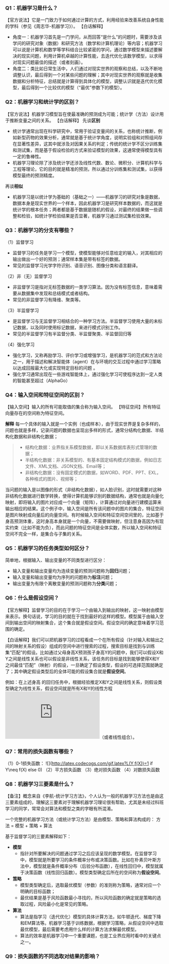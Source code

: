 
### Q1：机器学习是什么？
【官方说法】它是一门致力于如何通过计算的方式，利用经验来改善系统自身性能的学科（参见《周志华-机器学习》）。
【白话解释】
- 角度一：机器学习首先是一门学问，从而回答“是什么”的问题时，需要涉及该学问的研究对象（数据）和研究方法（数学和计算机理论）等内容；机器学习可以说是计算机和数学等学科结合比较紧密的学问，通过数学模型来描述要解决的现实问题，利用计算机卓越的计算性能，去迭代优化该数学模型，以求得对现实问题最佳的描述（或者刻画）。
- 角度二：类比如日常生活中，人们通过对现实世界的观察和总结，以及不断地调整认识，最后得到一个对某些问题的理解；其中对现实世界的观察就是收集数据和分析特征，总结就是计算得到具体化的模型，调整认识就是迭代优化模型，最后得到一个比较优的模型（“最优”参数下的模型）。

### Q2：机器学习和统计学的区别？
【官方说法】机器学习模型旨在使最准确的预测成为可能；统计学（方法）设计用于推断变量之间的关系。
【白话解释】
先谈**区别**
- 统计学通常出现在科学研究中，常用于验证变量间的关系，也称统计推断，例如新型药物的效果分析，通常就是基于统计学角度，说明实验组和对照组间存在显著性差异，这其中就涉及对因果关系的判定；传统的统计学不区分训练集和测试集，而是基于假设检验的方式来验证模型的效果，这通常使得模型具有一定的鲁棒性。
- 机器学习理论除了涉及统计学还涉及线性代数、数论、微积分、计算机科学与工程等理论，它的目的就是精准的预测，所以通过分训练集和测试集，以获得模型最终的预测精度。

再谈**相似**
- 机器学习是以统计学为基础的（基础之一）——机器学习的研究对象是数据，数据本身是现实世界的一个样本，因此机器学习是研究样本数据的，而这就是统计学的根本任务；两者都是基于数据是随机的假设，对最终的结果做一些调整和检验，如统计学检验结果是否显著，机器学习通过测试集检验效果。

### Q3：机器学习的分支有哪些？
（1）监督学习
- 监督学习的任务是学习一个模型，使模型能够对任意给定的输入，对其相应的输出做出一个好的预测；通常样本集是带有标签的数据。
- 常见的监督学习光学字符识别、语音识别、图像分类和语言翻译。

（2）非（无）监督学习
- 非监督学习是指对无标签数据的一类学习算法。因为没有标签信息，意味着需要从数据集中发现和总结模式或者结构。
- 常见的非监督学习有降维、聚类等。

（3）半监督学习
- 是监督学习与无监督学习相结合的一种学习方法。半监督学习使用大量的未标记数据，以及同时使用标记数据，来进行模式识别工作。
- 常见的半监督学习有半监督分类、半监督聚类、半监督回归等

（4）强化学习
- 强化学习，又称再励学习、评价学习或增强学习，是机器学习的范式和方法论之一，用于描述和解决智能体（agent）在与环境的交互过程中通过学习策略以达成回报最大化或实现特定目标的问题 。
- 强化学习通常出现在一些游戏智能体上，通过强化学习可使程序达到一定人类的智能甚至超过（AlphaGo）

### Q4：输入空间和特征空间的区别？
【输入空间】输入的所有可能取值的集合称为输入空间。
【特征空间】所有特征向量存在的空间称为特征空间。

**解释**
每一个具体的输入就是一个实例（也成样本），由于现实世界是复杂多样的，问题也就是多样，记录问题的数据也呈现出多样的形式，通常分结构化数据、半结构化数据和非结构化数据；
> - 结构化数据：业界指关系模型数据，即以关系数据库表形式管理的数据；
> - 半结构化数据：非关系模型的、有基本固定结构模式的数据，例如日志文件、XML文档、JSON文档、Email等；
> - 非结构化数据：没有固定模式的数据，如WORD、PDF、PPT、EXL，各种格式的图片、视频等；

当问题的输入是以图像的形式（非结构化数据），如人脸识别，这时就需要对这种非结构化数据进行数学转换，使得计算机能够识别的数据结构，通常也就是向量化映射，即将输入的图片对应成一个向量（矩阵），计算通过对向量进行建模运算来输出相应的结果。这个例子中，输入空间是所有该问题中的图片的集合，特征空间是图片映射成向量后的向量空间。有时候输入空间和特征空间空间里的，比如基于身高预测体重，这时身高本身就是一个向量，不需要做映射，但注意身高因为有现实约束（比如不能为负），而此问题的特征空间是全体实数，所以输入空间和特征空间不完全一样，是集合与子集的关系。

### Q5：机器学习的任务类型如何区分？
简单地，根据输入、输出变量的不同类型进行区分：
- 输入变量和输出变量均为连续变量的预测问题称为**回归**问题；
- 输入变量和输出变量均为序列的问题称为**标注**问题；
- 输出变量为有限个离散变量的预测问题称为**分类**问题；

### Q6：什么是假设空间？
【官方解释】监督学习的目的在于学习一个由输入到输出的映射，这一映射由模型来表示。换句话说，学习的目的就在于找到最好的这样的模型。模型属于由输入空间到输出空间的映射集合，这个集合就是假设空间。假设空间的确定意味着学习范围的确定。

【白话解释】我们可以把机器学习的过程看成一个在所有假设（针对输入和输出之间的映射关系的假设）组成的空间中进行搜索的过程，搜索目标是找到与训练集“匹配”的假设。比如通过父母身高X预测孩子身高Y的问题中，我们可以假设X和Y之间是线性关系也可以假设是非线性关系，该任务的目标是找到能够使得X和Y之间最佳“匹配”（映射）的假设，一旦确定了假设类型，假设的可选择范围就确定了；其中确定假设类型后的全体可能的假设集合就是**假设空间**。

例如：在上述身高 的回归任务中，根据经验推定X和Y之间是线性关系，则假设类型确定为线性关系，假设空间就是所有X和Y的线性方程
![](http://latex.codecogs.com/gif.latex?Y=A*X+b)（或者线性组合）。

### Q7：常用的损失函数有哪些？
（1）0-1损失函数：
![](http://latex.codecogs.com/gif.latex?L(Y,f(X))=1 if Y\neq f(X) else 0)
（2）平方损失函数
（3）绝对损失函数
（4）对数损失函数

### Q8：机器学习三要素是什么？
【备注】概念来自《李航-统计学习方法》，个人认为一般的机器学习方法也是由这三要素组成的，理解这三要素对于理解机器学习理论很有帮助，尤其是未经过科班学习的同学，常常会对算法和模型之类的字眼有所混淆。

一个完整的机器学习方法（或统计学习方法）是由模型、策略和算法构成的：
方法 = 模型 + 策略 + 算法

基于监督学习的三要素解释如下：
- **模型**
  - 指针对所要解决的问题通过学习之后应该呈现的数学模型。在监督学习中，模型就是所要学习的条件概率分布或决策函数。比如在朴素贝叶斯方法中，模型就是条件概率分布（后验分布函数），在线性回归中，模型就属于决策函数（线性回归函数）。模型类型确定后所在的空间称为**假设空间**。
- **策略**
  - 模型类型确定后，选取最优模型（参数）的准则称为策略，通常对应一个明确的目标函数；
  - 最优结果是基于风险函数最小寻找的，所以风险函数的确定就是策略的选取过程，风险最小化是常见的策略。
- **算法**
  - 算法是指学习（迭代优化）模型的具体计算方法，如牛顿迭代、梯度下降和EM算法等。机器学习基于训练数据，根据学习策略，从假设空间中选取最优模型，最后需要考虑用什么样的计算方法求解最优模型。
  - 算法的效率是机器学习中一个重要课题，也是工业界应用时看中的关键点之一。
  
 ### Q9：损失函数的不同选取对结果的影响？
  


















